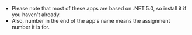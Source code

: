* Please note that most of these apps are based on .NET 5.0, so install it if you haven't already.
* Also, number in the end of the app's name means the assignment number it is for.